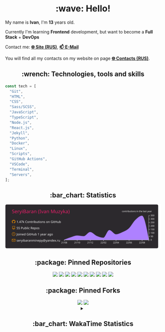 <h1 align="center">:wave: Hello!</h1>

My name is **Ivan**, I'm **13** years old.

Currently I'm learning **Frontend** development, but want to become a **Full Stack** + **DevOps**

Contact me: [**:globe_with_meridians: Site (RUS)**](https://seryibaran.github.io), [**:mailbox: E-Mail**](mailto:seryibaranminepy@yandex.ru)

You will find all my contacts on my website on page [**:globe_with_meridians: Contacts (RUS)**](https://seryibaran.github.io/contacts).

<h2 align="center">:wrench: Technologies, tools and skills</h2>

```js
const tech = [
  "Git",
  "HTML",
  "CSS",
  "Sass/SCSS",
  "JavaScript",
  "TypeScript",
  "Node.js",
  "React.js",
  "Jekyll",
  "Python",
  "Docker",
  "Linux",
  "Scripts",
  "GitHub Actions",
  "VSCode",
  "Terminal",
  "Servers",
];
```

<h2 align="center">:bar_chart: Statistics</h2>

<div align="center">
  <img src="https://raw.githubusercontent.com/SeryiBaran/seryibaran/master/profile-summary-card-output/monokai/0-profile-details.svg" />
</div>

<h2 align="center">:package: Pinned Repositories</h2>

<div align="center">
  <a href="https://github.com/SeryiBaran/seryibaran.github.io"><img src="https://github-readme-stats.vercel.app/api/pin/?username=SeryiBaran&repo=seryibaran.github.io" /></a>
  <a href="https://github.com/SeryiBaran/useUseful.js"><img src="https://github-readme-stats.vercel.app/api/pin/?username=SeryiBaran&repo=useUseful.js" /></a>
  <a href="https://github.com/SeryiBaran/sb.css"><img src="https://github-readme-stats.vercel.app/api/pin/?username=SeryiBaran&repo=sb.css" /></a>
  <a href="https://github.com/SeryiBaran/tg-it-chats"><img src="https://github-readme-stats.vercel.app/api/pin/?username=SeryiBaran&repo=tg-it-chats" /></a>
  <a href="https://github.com/SeryiBaran/dotfiles"><img src="https://github-readme-stats.vercel.app/api/pin/?username=SeryiBaran&repo=dotfiles" /></a>
  <a href="https://github.com/SeryiBaran/tools"><img src="https://github-readme-stats.vercel.app/api/pin/?username=SeryiBaran&repo=tools" /></a>
  <a href="https://github.com/SeryiBaran/ddtReactCourse"><img src="https://github-readme-stats.vercel.app/api/pin/?username=SeryiBaran&repo=ddtReactCourse" /></a>
  <a href="https://github.com/SeryiBaran/ivan-pylight-shot"><img src="https://github-readme-stats.vercel.app/api/pin/?username=SeryiBaran&repo=ivan-pylight-shot" /></a>
  <a href="https://github.com/SeryiBaran/mock-api"><img src="https://github-readme-stats.vercel.app/api/pin/?username=SeryiBaran&repo=mock-api" /></a>
  <a href="https://github.com/SeryiBaran/learn-web"><img src="https://github-readme-stats.vercel.app/api/pin/?username=SeryiBaran&repo=learn-web" /></a>
</div>

<h2 align="center">:package: Pinned Forks</h2>

<div align="center">
  <a href="https://github.com/Erghel/Answerius"><img src="https://github-readme-stats.vercel.app/api/pin/?username=Erghel&repo=Answerius" /></a>
  <a href="https://github.com/f5ociety/Trydex"><img src="https://github-readme-stats.vercel.app/api/pin/?username=f5ociety&repo=Trydex" /></a>
</div>

<details>
  <summary align="center"><h2>:bar_chart: WakaTime Statistics</h2></summary>

<!--START_SECTION:waka-->
![Code Time](http://img.shields.io/badge/Code%20Time-98%20hrs%2035%20mins-blue)

![Profile Views](http://img.shields.io/badge/Profile%20Views-9-blue)

**🐱 My GitHub Data** 

> 🏆 1,212 Contributions in the Year 2022
 > 
> 📦 304.8 kB Used in GitHub's Storage 
 > 
> 🚫 Not Opted to Hire
 > 
> 📜 65 Public Repositories 
 > 
> 🔑 1 Private Repository 
 > 
**I'm an Early 🐤** 

```text
🌞 Morning    225 commits    █████░░░░░░░░░░░░░░░░░░░░   20.51% 
🌆 Daytime    493 commits    ███████████░░░░░░░░░░░░░░   44.94% 
🌃 Evening    364 commits    ████████░░░░░░░░░░░░░░░░░   33.18% 
🌙 Night      15 commits     ░░░░░░░░░░░░░░░░░░░░░░░░░   1.37%

```
📅 **I'm Most Productive on Wednesday** 

```text
Monday       188 commits    ████░░░░░░░░░░░░░░░░░░░░░   17.14% 
Tuesday      124 commits    ██░░░░░░░░░░░░░░░░░░░░░░░   11.3% 
Wednesday    229 commits    █████░░░░░░░░░░░░░░░░░░░░   20.88% 
Thursday     144 commits    ███░░░░░░░░░░░░░░░░░░░░░░   13.13% 
Friday       178 commits    ████░░░░░░░░░░░░░░░░░░░░░   16.23% 
Saturday     124 commits    ██░░░░░░░░░░░░░░░░░░░░░░░   11.3% 
Sunday       110 commits    ██░░░░░░░░░░░░░░░░░░░░░░░   10.03%

```


📊 **This Week I Spent My Time On** 

```text
⌚︎ Time Zone: Europe/Moscow

💬 Programming Languages: 
HTML                     2 hrs 18 mins       █████░░░░░░░░░░░░░░░░░░░░   22.3% 
TypeScript               1 hr 40 mins        ████░░░░░░░░░░░░░░░░░░░░░   16.16% 
SCSS                     1 hr 16 mins        ███░░░░░░░░░░░░░░░░░░░░░░   12.25% 
JavaScript               1 hr 16 mins        ███░░░░░░░░░░░░░░░░░░░░░░   12.21% 
Markdown                 1 hr 2 mins         ██░░░░░░░░░░░░░░░░░░░░░░░   10.04%

🔥 Editors: 
VS Code                  6 hrs 58 mins       ████████████████░░░░░░░░░   67.18% 
Sublime Text             3 hrs 24 mins       ████████░░░░░░░░░░░░░░░░░   32.82%

🐱‍💻 Projects: 
ddtReactCourse           1 hr 52 mins        ████░░░░░░░░░░░░░░░░░░░░░   18.04% 
vanilla                  1 hr 25 mins        ███░░░░░░░░░░░░░░░░░░░░░░   13.65% 
learn-web                1 hr 14 mins        ███░░░░░░░░░░░░░░░░░░░░░░   11.91% 
sb.css                   1 hr 5 mins         ██░░░░░░░░░░░░░░░░░░░░░░░   10.58% 
services                 54 mins             ██░░░░░░░░░░░░░░░░░░░░░░░   8.71%

💻 Operating System: 
Linux                    10 hrs 23 mins      █████████████████████████   100.0%

```

**I Mostly Code in JavaScript** 

```text
JavaScript               17 repos            ███████░░░░░░░░░░░░░░░░░░   31.48% 
HTML                     14 repos            ██████░░░░░░░░░░░░░░░░░░░   25.93% 
SCSS                     6 repos             ██░░░░░░░░░░░░░░░░░░░░░░░   11.11% 
Python                   5 repos             ██░░░░░░░░░░░░░░░░░░░░░░░   9.26% 
Shell                    3 repos             █░░░░░░░░░░░░░░░░░░░░░░░░   5.56%

```


**Timeline**

![Chart not found](https://raw.githubusercontent.com/SeryiBaran/SeryiBaran/master/charts/bar_graph.png) 


 Last Updated on 03/09/2022 12:36:56 UTC
<!--END_SECTION:waka-->

</details>
